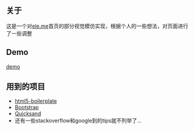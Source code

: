 ## 关于

这是一个对[ele.me](http://ele.me)首页的部分视觉模仿实现，根据个人的一些想法，对页面进行了一些调整

## Demo

[demo](http://hanaarena.github.io/Little-eleme/)

## 用到的项目

 - [html5-boilerplate](https://github.com/h5bp/html5-boilerplate)
 - [Bootstrap](https://github.com/twbs/bootstrap) 
 - [Quicksand](https://github.com/razorjack/quicksand)
 - 还有一些stackoverflow和google到的tips就不列举了... 

